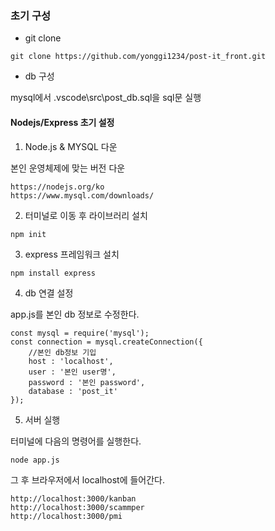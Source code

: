### 초기 구성
* git clone
```
git clone https://github.com/yonggi1234/post-it_front.git
```
* db 구성

mysql에서 .vscode\src\post_db.sql을 sql문 실행


#### Nodejs/Express 초기 설정

1. Node.js & MYSQL 다운

본인 운영체제에 맞는 버전 다운
```
https://nodejs.org/ko
https://www.mysql.com/downloads/
```
2. 터미널로 이동 후 라이브러리 설치
```
npm init
```
3. express 프레임워크 설치
```
npm install express
```
4. db 연결 설정

app.js를 본인 db 정보로 수정한다.
```
const mysql = require('mysql');
const connection = mysql.createConnection({
    //본인 db정보 기입
    host : 'localhost',
    user : '본인 user명',
    password : '본인 password',
    database : 'post_it'
});
```
5. 서버 실행

터미널에 다음의 명령어를 실행한다.
```
node app.js
```
그 후 브라우저에서 localhost에 들어간다.
```
http://localhost:3000/kanban
http://localhost:3000/scammper
http://localhost:3000/pmi
```
